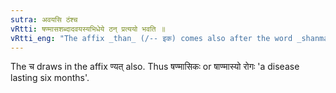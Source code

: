 ```yaml
---
sutra: अवयसि ठंश्च
vRtti: षण्मासशब्दादवयस्यभिधेये ठन् प्रत्ययो भवति ॥
vRtti_eng: "The affix _than_ (/-- इक) comes also after the word _shanmasa_, when 'age' is not meant."
---
```

The च draws in the affix ण्यत् also. Thus षण्मासिकः or षाण्मास्यो रोगः 'a disease lasting six months'.
